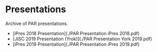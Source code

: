 Presentations
=============
Archive of PAR presentations.

- [iPres 2018 Presentation](./PAR Presentation iPres 2018.pdf)
- [JISC 2019 Presentation (Yrok)](./PAR Presentation York 2019.pdf)
- [iPres 2019 Presentation](./PAR Presentation iPres 2019.pdf)
